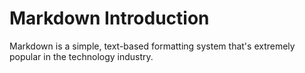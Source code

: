 # Markdown Introduction

Markdown is a simple, text-based formatting system that's extremely popular in the technology industry.